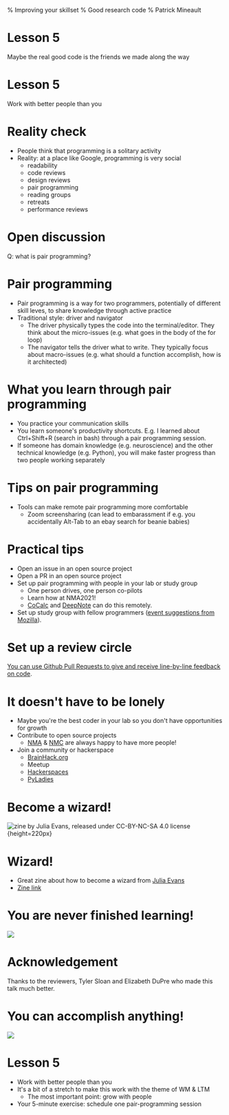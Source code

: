 % Improving your skillset
% Good research code
% Patrick Mineault

# Lesson 5

Maybe the real good code is the friends we made along the way

# Lesson 5

Work with better people than you

# Reality check

* People think that programming is a solitary activity
* Reality: at a place like Google, programming is very social
    * readability
    * code reviews
    * design reviews
    * pair programming
    * reading groups
    * retreats
    * performance reviews

# Open discussion

Q: what is pair programming?

# Pair programming

* Pair programming is a way for two programmers, potentially of different skill leves, to share knowledge through active practice
* Traditional style: driver and navigator
    * The driver physically types the code into the terminal/editor. They think about the micro-issues (e.g. what goes in the body of the for loop)
    * The navigator tells the driver what to write. They typically focus about macro-issues (e.g. what should a function accomplish, how is it architected)

# What you learn through pair programming

* You practice your communication skills
* You learn someone's productivity shortcuts. E.g. I learned about Ctrl+Shift+R (search in bash) through a pair programming session.
* If someone has domain knowledge (e.g. neuroscience) and the other technical knowledge (e.g. Python), you will make faster progress than two people working separately

# Tips on pair programming

* Tools can make remote pair programming more comfortable
  * Zoom screensharing (can lead to embarassment if e.g. you accidentally Alt-Tab to an ebay search for beanie babies)

# Practical tips

* Open an issue in an open source project
* Open a PR in an open source project
* Set up pair programming with people in your lab or study group
    * One person drives, one person co-pilots
    * Learn how at NMA2021!
    * [CoCalc](https://cocalc.com/) and [DeepNote](https://deepnote.com/) can do this remotely.
* Set up study group with fellow programmers ([event suggestions from Mozilla](http://mozillascience.github.io/studyGroupHandbook/event-types.html)).

# Set up a review circle

[You can use Github Pull Requests to give and receive line-by-line feedback on code](https://docs.github.com/en/enterprise-server@2.20/github/collaborating-with-issues-and-pull-requests/reviewing-proposed-changes-in-a-pull-request).


# It doesn't have to be lonely

- Maybe you're the best coder in your lab so you don't have opportunities for growth
- Contribute to open source projects
    - [NMA](https://neuromatchacademy.org/) & [NMC](https://neuromatch.io/) are always happy to have more people!
- Join a community or hackerspace
    - [BrainHack.org](https://brainhack.org/)
    - Meetup
    - [Hackerspaces](https://wiki.hackerspaces.org/w/index.php)
    - [PyLadies](https://www.pyladies.com/)

# Become a wizard!

![zine by Julia Evans, released under CC-BY-NC-SA 4.0 license](../figures/wizard.png){height=220px}

# Wizard!

- Great zine about how to become a wizard from [Julia Evans](https://www.twitter.com/b0rk)
- [Zine link](https://wizardzines.com/comics/take-on-hard-projects/)

# You are never finished learning!

![](../figures/reproducible_research.png)

# Acknowledgement

Thanks to the reviewers, Tyler Sloan and Elizabeth DuPre who made this talk much better.

# You can accomplish anything!

![](../figures/nma.png)

# Lesson 5

* Work with better people than you
* It's a bit of a stretch to make this work with the theme of WM & LTM
    * The most important point: grow with people
* Your 5-minute exercise: schedule one pair-programming session
